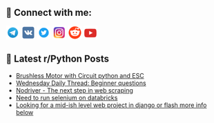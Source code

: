 ## 🔎 Connect with me:
[<img src="https://github.com/bullbesh/bullbesh/blob/main/images/Telegram.png" width="32" height="32" />](https://t.me/bullbesh)
[<img src="https://github.com/bullbesh/bullbesh/blob/main/images/VK.png" width="32" height="32" />](https://vk.com/bullbesh)
[<img src="https://github.com/bullbesh/bullbesh/blob/main/images/Twitter.png" width="32" height="32" />](https://twitter.com/bullbesh1)
[<img src="https://github.com/bullbesh/bullbesh/blob/main/images/Instagram.png" width="32" height="32" />](https://www.instagram.com/bullbesh)
[<img src="https://github.com/bullbesh/bullbesh/blob/main/images/Reddit.png" width="32" height="32" />](https://www.reddit.com/user/bullbesh)
[<img src="https://github.com/bullbesh/bullbesh/blob/main/images/YouTube.png" width="32" height="32" />](https://www.youtube.com/channel/UCtfjRs6uzgq5mfm8S06WTcg)

## 📕 Latest r/Python Posts
<!-- BLOG-POST-LIST:START -->
- [Brushless Motor with Circuit python and ESC](https://www.reddit.com/r/Python/comments/1hbgx14/brushless_motor_with_circuit_python_and_esc/)
- [Wednesday Daily Thread: Beginner questions](https://www.reddit.com/r/Python/comments/1hbg7qh/wednesday_daily_thread_beginner_questions/)
- [Nodriver - The next step in web scraping](https://www.reddit.com/r/Python/comments/1hbea0n/nodriver_the_next_step_in_web_scraping/)
- [Need to run selenium on databricks](https://www.reddit.com/r/Python/comments/1hbbpf9/need_to_run_selenium_on_databricks/)
- [Looking for a mid-ish level web project in django or flash more info below](https://www.reddit.com/r/Python/comments/1hb8f7h/looking_for_a_midish_level_web_project_in_django/)
<!-- BLOG-POST-LIST:END -->

